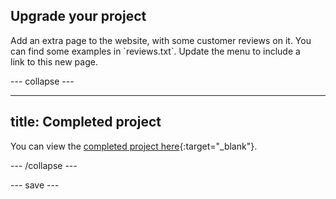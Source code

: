 ## Upgrade your project

<div style="display: flex; flex-wrap: wrap">
<div style="flex-basis: 200px; flex-grow: 1; margin-right: 15px;">
Add an extra page to the website, with some customer reviews on it. You can find some examples in `reviews.txt`. Update the menu to include a link to this new page.
</div>
</div>

--- collapse ---

---
title: Completed project
---

You can view the [completed project here](https://trinket.io/embed/html/454ba316f9){:target="_blank"}.

--- /collapse ---

--- save ---